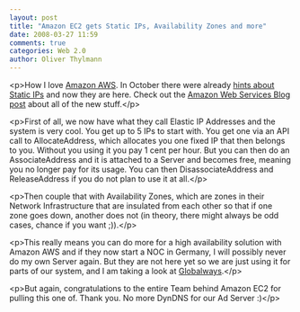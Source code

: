 ```yaml
---
layout: post
title: "Amazon EC2 gets Static IPs, Availability Zones and more"
date: 2008-03-27 11:59
comments: true
categories: Web 2.0
author: Oliver Thylmann
---
```










&lt;p&gt;How I love [Amazon AWS](http://aws.amazon.com). In October there were already [hints about Static IPs](http://blog.thylmann.net/2007/10/09/amazon-aws-sla-and-unique-ip/) and now they are here. Check out the [Amazon Web Services Blog post](http://aws.typepad.com/aws/2008/03/new-ec2-feature.html) about all of the new stuff.&lt;/p&gt;

&lt;p&gt;First of all, we now have what they call Elastic IP Addresses and the system is very cool. You get up to 5 IPs to start with. You get one via an API call to AllocateAddress, which allocates you one fixed IP that then belongs to you. Without you using it you pay 1 cent per hour. But you can then do an AssociateAddress and it is attached to a Server and becomes free, meaning you no longer pay for its usage. You can then DisassociateAddress and ReleaseAddress if you do not plan to use it at all.&lt;/p&gt;

&lt;p&gt;Then couple that with Availability Zones, which are zones in their Network Infrastructure that are insulated from each other so that if one zone goes down, another does not (in theory, there might always be odd cases, chance if you want ;)).&lt;/p&gt;

&lt;p&gt;This really means you can do more for a high availability solution with Amazon AWS and if they now start a NOC in Germany, I will possibly never do my own Server again. But they are not here yet so we are just using it for parts of our system, and I am taking a look at [Globalways](http://globalways.net).&lt;/p&gt;

&lt;p&gt;But again, congratulations to the entire Team behind Amazon EC2 for pulling this one of. Thank you. No more DynDNS for our Ad Server :)&lt;/p&gt;


